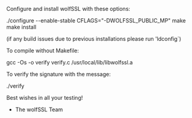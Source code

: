 Configure and install wolfSSL with these options:

./configure --enable-stable
CFLAGS="-DWOLFSSL_PUBLIC_MP"
make
make install

(if any build issues due to previous installations please run 'ldconfig`)

To compile without Makefile:

gcc -Os -o verify verify.c /usr/local/lib/libwolfssl.a


To verify the signature with the message:

./verify


Best wishes in all your testing!

- The wolfSSL Team

